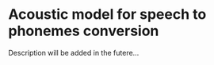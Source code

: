 Acoustic model for speech to phonemes conversion
================================================

Description will be added in the futere...
